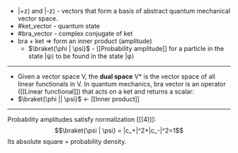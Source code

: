 - |+z⟩ and |-z⟩ - vectors that form a basis of abstract quantum mechanical vector space.
- #ket_vector - quantum state
- #bra_vector - complex conjugate of ket
- bra + ket => form an inner product (amplitude)
	- $\braket{\phi | \psi}$ - [[Probability amplitude]] for a particle in the state |ψ⟩ to be found in the state |φ⟩
---
- Given a vector space V, the **dual space** V* is the vector space of all linear functionals in V.
 In quantum mechanics, bra vector is an operator ([[Linear functional]]) that acts on a ket and returns a scalar:
 -  $\braket{\phi || \psi}$ <- [[Inner product]]
---
 Probability amplitudes satisfy normalization [[(4)]]: 
$$\braket{\psi | \psi} = |c_+|^2+|c_-|^2=1$$
Its absolute square = probability density.